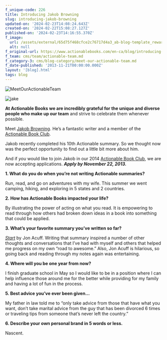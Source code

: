 ```yaml
---
f_unique-code: 226
title: Introducing Jakob Browning
slug: introducing-jakob-browning
updated-on: '2024-02-23T14:08:24.643Z'
created-on: '2024-02-22T15:08:27.127Z'
published-on: '2024-02-23T14:16:55.370Z'
f_image:
  url: /assets/external/65d75f468cfce2c76717d4a3_ab-blog-template_reward.jpeg
  alt: null
f_original-url: https://www.actionablebooks.com/en-ca/blog/introducing-jakob-browning/
f_team: cms/team/actionable-team.md
f_category-3: cms/blog-category/meet-our-actionable-team.md
f_date-published: '2013-11-21T00:00:00.000Z'
layout: '[blog].html'
tags: blog
---
```


![MeetOurActionableTeam](/assets/external/65d35b8d7f628fdda59306a2_meetouractionableteam.jpeg)

![jake](/assets/external/65d36215ce71c6f6a478671b_jake.jpeg)

**At Actionable Books we are incredibly grateful for the unique and diverse people who make up our team** and strive to celebrate them whenever possible.

Meet [Jakob Browning](https://www.actionablebooks.com/team/jakob-browning/). He’s a fantastic writer and a member of the [Actionable Book Club](http://www.strikingly.com/abc2014).

Jakob recently completed his 10th Actionable summary. So we thought now was the perfect opportunity to find out a little bit more about him.

And if _you_ would like to join Jakob in our 2014 [Actionable Book Club](http://www.strikingly.com/abc2014), we are now accepting applications. **_Apply by November 22, 2013._**

**1\. What do you do when you’re not writing Actionable summaries?**

Run, read, and go on adventures with my wife. This summer we went camping, hiking, and exploring in 5 states and 2 countries.

**2\. How has Actionable Books impacted your life?**

By illustrating the power of acting on what you read. It is empowering to read through how others had broken down ideas in a book into something that could be applied.

**3\. What’s your favorite summary you’ve written so far?**

[_Start_](http://actionablebooks.com/summaries/start/) by Jon Acuff. Writing that summary inspired a number of other thoughts and conversations that I’ve had with myself and others that helped me progress on my own “road to awesome.” Also, Jon Acuff is hilarious, so going back and reading through my notes again was entertaining.

**4\. Where will you be one year from now?**

I finish graduate school in May so I would like to be in a position where I can help influence those around me for the better while providing for my family and having a lot of fun in the process.

**5\. Best advice you’ve ever been given…**

My father in law told me to “only take advice from those that have what you want, don’t take marital advice from the guy that has been divorced 6 times or traveling tips from someone that’s never left the country.”

**6\. Describe your own personal brand in 5 words or less.**

Nascent.
